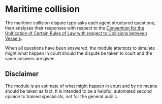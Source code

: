 # Maritime collision

The maritime collision dispute type asks each agent structured questions, then analyses their responses with respect to the [Convention for the Unification of Certain Rules of Law with respect to Collisions between Vessels](http://www.austlii.edu.au/cgi-bin/sinodisp/au/other/dfat/treaties/1930/14.html).

When all questions have been answered, the module attempts to simulate might what happen in court should the dispute be taken to court and the same answers are given.

## Disclaimer

The module is an estimate of what might happen in court and by no means should be taken as fact. It is intended to be a helpful, automated second opinion to trained specialists, not for the general public.